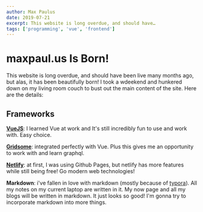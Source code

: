 ```yaml
---
author: Max Paulus
date: 2019-07-21
excerpt: This website is long overdue, and should have…
tags: ['programming', 'vue', 'frontend']
---
```


# maxpaul.us Is Born!

This website is long overdue, and should have been live many months ago, but alas, it has been beautifully born! ​I took a wdeekend and hunkered down on my living room couch to ​bust out the main content of the site. Here are the details:

## Frameworks

**[VueJS](https://vuejs.org/)**: I learned Vue at work and It's still incredibly fun to use and work with. Easy choice.

**[Gridsome](https://gridsome.org/)**: integrated perfectly with Vue. Plus this gives me an opportunity to work with and learn graphql.

**[Netlify](https://www.netlify.com/)**: at first, I was using Github Pages, but netlify has more features while still being free! Go modern web technologies!

**Markdown**: i've fallen in love with markdown (mostly because of [typora](https://typora.io/)). All my notes on my current laptop are written in it. My now page and all my blogs will be written in markdown. It just looks so good! I'm gonna try to incorporate markdown into more things.